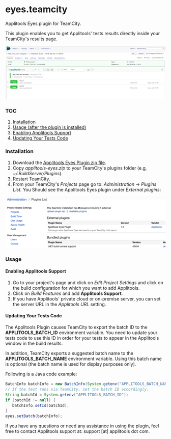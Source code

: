 # eyes.teamcity
Applitools Eyes plugin for TeamCity.

This plugin enables you to get Applitools' tests results directly inside your TeamCity's results page.

![Applitools TeamCity Plugin Screenshot](/images/plugin-screenshot-small.png)

### TOC
1. [Installation](#installation)
2. [Usage (after the plugin is installed)](#usage)
  1. [Enabling Applitools Support](#enabling-applitools-support)
  2. [Updating Your Tests Code](#updating-your-tests-code)

### Installation
1. Download the [Applitools Eyes Plugin zip file](https://bintray.com/applitools/CI/download_file?file_path=applitools-eyes.zip).
1. Copy *applitools-eyes.zip* to your TeamCity's plugins folder (e.g, *~/.BuildServer/Plugins*).
1. Restart TeamCity.
1. From your TeamCity's *Projects* page go to: *Administration* -> *Plugins List*. You Should see the Applitools Eyes plugin under *External plugins*:

![External plugins list with Applitools](/images/external-plugins-with-applitools.png)

### Usage
#### Enabling Applitools Support 
1. Go to your project's page and click on *Edit Project Settings* and click on the build configuration for which you want to add Applitools.
1. Click on *Build Features* and add **Applitools Support**.
1. If you have Applitools' private cloud or on-premise server, you can set the server URL in the *Applitools URL* setting.

#### Updating Your Tests Code
The Applitools Plugin causes TeamCity to export the batch ID to the **APPLITOOLS_BATCH_ID** environment variable. You need to update your tests code to use this ID in order for your tests to appear in the Applitools window in the build results.

In addition, TeamCity exports a suggested batch name to the **APPLITOOLS_BATCH_NAME** environment variable. Using this batch name is optional (the batch name is used for display purposes only).

Following is a Java code example:

```Java
BatchInfo batchInfo = new BatchInfo(System.getenv("APPLITOOLS_BATCH_NAME"));
// If the test runs via TeamCity, set the batch ID accordingly.
String batchId = System.getenv("APPLITOOLS_BATCH_ID");
if (batchId != null) {
   batchInfo.setId(batchId);
}
eyes.setBatch(batchInfo);
```

If you have any questions or need any assistance in using the plugin, feel free to contact Applitools support at: support [at] applitools dot com.
